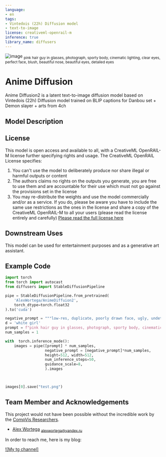 ```yaml
---
language:
- en
tags:
- Vintedois (22h) Diffusion model
- text-to-image
license: creativeml-openrail-m
inference: true
library_name: diffusers
---
```


![image](test.jpg)
<sub>pink hair guy in glasses, photograph, sporty body, cinematic lighting, clear eyes, perfect face, blush,  beautiful nose, beautiful eyes, detailed eyes</sub>


# Anime Diffusion

Anime Diffusion2 is a latent text-to-image diffusion model based on Vintedois (22h) Diffusion model  trained on BLIP captions for Danbou set + Demon slayer + arts from 4ch



## Model Description

## License

This model is open access and available to all, with a CreativeML OpenRAIL-M license further specifying rights and usage.
The CreativeML OpenRAIL License specifies: 

1. You can't use the model to deliberately produce nor share illegal or harmful outputs or content 
2. The authors claims no rights on the outputs you generate, you are free to use them and are accountable for their use which must not go against the provisions set in the license
3. You may re-distribute the weights and use the model commercially and/or as a service. If you do, please be aware you have to include the same use restrictions as the ones in the license and share a copy of the CreativeML OpenRAIL-M to all your users (please read the license entirely and carefully)
[Please read the full license here](https://huggingface.co/spaces/CompVis/stable-diffusion-license)

## Downstream Uses

This model can be used for entertainment purposes and as a generative art assistant.

## Example Code

```python
import torch
from torch import autocast
from diffusers import StableDiffusionPipeline

pipe = StableDiffusionPipeline.from_pretrained(
    'AlexWortega/AnimeDiffuion2',
    torch_dtype=torch.float32
).to('cuda')

negative_prompt = """low-res, duplicate, poorly drawn face, ugly, undetailed face"""
d = 'white girl'
prompt = f"pink hair guy in glasses, photograph, sporty body, cinematic lighting, clear eyes, perfect face, blush,  beautiful nose, beautiful eyes, detailed eyes" 
num_samples = 1

with  torch.inference_mode():
    images = pipe([prompt] * num_samples,
                  negative_prompt = [negative_prompt]*num_samples,
                  height=512, width=512,
                  num_inference_steps=50,
                  guidance_scale=8,
                  ).images


    
images[0].save("test.png")
```

## Team Member and Acknowledgements

This project would not have been possible without the incredible work by the [CompVis Researchers](https://ommer-lab.com/).

- [Alex Wortega](https://github.com/AlexWortega)
<sub>alexwortega@yandex.ru</sub>


In order to reach me, here is my blog:

[![My tg channel]](https://t.me/lovedeathtransformers)
